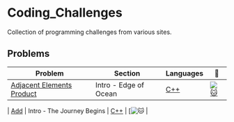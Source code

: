 # Coding_Challenges
Collection of programming challenges from various sites.

## Problems
| Problem | Section | Languages | :link: |
| - | - | - | - |
| [Adjacent Elements Product](https://github.com/WuydtsGithub/Coding_Challenges/tree/master/Code%20Fights/Adjacent%20Elements%20Product) | Intro - Edge of Ocean | [C++](https://github.com/WuydtsGithub/Coding_Challenges/blob/master/Code%20Fights/Adjacent%20Elements%20Product/AdjacentElementsProduct.cpp) | [![:cat:](https://app.codesignal.com/img/favicon-32x32.png)](https://app.codesignal.com/arcade/intro/level-2/xzKiBHjhoinnpdh6m) |

| [Add](https://github.com/WuydtsGithub/Coding_Challenges/tree/master/Code%20Fights/Add) | Intro - The Journey Begins | [C++](https://github.com/WuydtsGithub/Coding_Challenges/blob/master/Code%20Fights/Add/Add.cpp) 
| [![:cat:](https://app.codesignal.com/arcade/intro/level-1/jwr339Kq6e3LQTsfa) |
